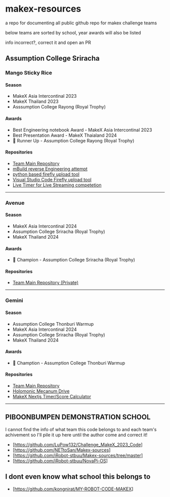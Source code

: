 # makex-resources
a repo for documenting all public github repo for makex challenge teams

below teams are sorted by school, year
awards will also be listed

info incorrect?, correct it and open an PR

## Assumption College Sriracha

### Mango Sticky Rice
#### Season
- MakeX Asia Intercontinal 2023
- MakeX Thailand 2023
- Asssumption College Rayong (Royal Trophy)
#### Awards
- Best Engineering notebook Award - MakeX Asia Intercontinal 2023
- Best Presentation Award - MakeX Thaialand 2024
- 🥈 Runner Up - Assumption College Rayong (Royal Trophy)
#### Repositories
- [Team Main Repository](https://github.com/ChokunPlayZ/MakeX-2023-Mango-Sticky-Rice)
- [mBuild reverse Engineering attempt](https://github.com/ChokunPlayZ/mbuild)
- [python based firefly upload tool](https://github.com/ChokunPlayZ/firefly-upload)
- [Visual Studio Code Firefly upload tool](https://github.com/ChokunPlayZ/firefly-vscode)
- [Live Timer for Live Streaming competetion](https://github.com/ChokunPlayZ/makex-live)

---

### Avenue
#### Season
- MakeX Asia Intercontinal 2024
- Assumption College Sriracha (Royal Trophy)
- MakeX Thailand 2024
#### Awards
- 🥇 Champion - Assumption College Sriracha (Royal Trophy)
#### Repositories
- [Team Main Repository (Private)](https://github.com/piyooow56/makex2024)

---

### Gemini
#### Season
- Assumption College Thonburi Warmup
- MakeX Asia Intercontinal 2024
- Assumption College Sriracha (Royal Trophy)
- MakeX Thailand 2024
#### Awards
- 🥇 Chamption - Assumption College Thonburi Warmup
#### Repositories
- [Team Main Repository](https://github.com/piyaphatliamwilai/makex-resources)
- [Holomonic Mecanum Drive](https://github.com/neumann-lab/holonomic-mecanum)
- [MakeX Nextjs Timer/Score Calculator](https://github.com/piyaphatliamwilai/makex-score-calculator)

---

## PIBOONBUMPEN DEMONSTRATION SCHOOL
I cannot find the info of what team this code belongs to and each team's achivement so I'll pile it up here until the author come and correct it!
- [https://github.com/LuPow132/Challenge_MakeX_2023_Code]
- [https://github.com/NETtoSan/Makex-sources]
- [https://github.com/iRobot-stbuu/Makex-sources/tree/master]
- [https://github.com/iRobot-stbuu/NovaPi-OS]

## I dont even know what school this belongs to
- [https://github.com/kongnirat/MY-ROBOT-CODE-MAKEX]